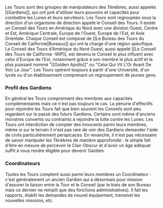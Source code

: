 Les Tours sont des groupes de manipulateurs des Ténèbres, aussi appelés [[Gardiens]], qui ont juré d'utiliser leurs pouvoirs et capacités pour combattre les Lunes et leurs serviteurs. 
Les Tours sont regroupées sous la direction d'un organisme de direction appelé le Conseil des Tours. Il existe un Conseil des Tours en Amérique du Nord avec une division Ouest, Centre et Est, Amérique Centrale, Europe de l'Ouest, Europe de l'Est, et Asie Orientale. Chaque Conseil est composé de [[Le Bureau des Tours du Conseil de Californie|Bureaux]] qui ont la charge d'une région spécifique. 
Le Conseil des Tours d'Amérique du Nord Ouest, aussi appelé [[Le Conseil des Tours de Californie -WIP]], est devenu le Conseil le plus influent avec celui d'Europe de l'Est, notamment grâce à son membre le plus actif et le plus puissant nommé "[[Golden Apollo]]" ou "Celui Qui Vit L'Or Avant De Voir Le Jour". 
Les Tours opèrent toujours à partir d'une Université, d'un lycée ou d'un établissement comprenant un regroupement de jeunes gens. 
### Profil des Gardiens
En général les Tours comprennent des membres aux capacités complémentaires mais ce n'est pas toujours le cas. La pénurie d'effectifs pour rejoindre les Tours fait que bien souvent les Conseils sont peu regardant sur le passé des futurs Gardiens. Certains sont même d'anciens monstres convertis ou contraints à rejoindre la lutte contre les Lunes. 
Les Tours ont interdiction de compter des Innocents parmi leurs membres, même si sur le terrain il n'est pas rare de voir des Gardiens demander l'aide de civils particulièrement perspicaces. En revanche, il n'est pas nécessaire de savoir manipuler les Ténèbres de manière approfondie : le simple fait d'être en mesure de percevoir le Clair-Obscur et d'avoir un âge adéquat suffit à vous rendre éligible pour devenir Gardien.
### Coordinateurs
Toutes les Tours comptent aussi parmi leurs membres un Coordinateur : c'est généralement un ancien Gardien qui a désormais pour mission d'assurer la liaison entre la Tour et le Conseil (par le biais de son Bureau mais ce dernier ne remplit que des fonctions administratives). Il fait les rapports, établit les demandes de nouvel équipement, transmet les nouvelles missions, etc.